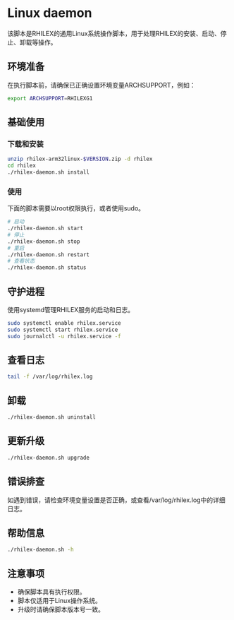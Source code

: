 <!--
 Copyright (C) 2024 wwhai

 This program is free software: you can redistribute it and/or modify
 it under the terms of the GNU Affero General Public License as
 published by the Free Software Foundation, either version 3 of the
 License, or (at your option) any later version.

 This program is distributed in the hope that it will be useful,
 but WITHOUT ANY WARRANTY; without even the implied warranty of
 MERCHANTABILITY or FITNESS FOR A PARTICULAR PURPOSE.  See the
 GNU Affero General Public License for more details.

 You should have received a copy of the GNU Affero General Public License
 along with this program.  If not, see <http://www.gnu.org/licenses/>.
-->
# Linux daemon
该脚本是RHILEX的通用Linux系统操作脚本，用于处理RHILEX的安装、启动、停止、卸载等操作。
## 环境准备
在执行脚本前，请确保已正确设置环境变量ARCHSUPPORT，例如：
```sh
export ARCHSUPPORT=RHILEXG1
```
## 基础使用
### 下载和安装
```sh
unzip rhilex-arm32linux-$VERSION.zip -d rhilex
cd rhilex
./rhilex-daemon.sh install
```
### 使用
下面的脚本需要以root权限执行，或者使用sudo。
```bash
# 启动
./rhilex-daemon.sh start
# 停止
./rhilex-daemon.sh stop
# 重启
./rhilex-daemon.sh restart
# 查看状态
./rhilex-daemon.sh status
```
## 守护进程
使用systemd管理RHILEX服务的启动和日志。
```sh
sudo systemctl enable rhilex.service
sudo systemctl start rhilex.service
sudo journalctl -u rhilex.service -f
```
## 查看日志
```sh
tail -f /var/log/rhilex.log
```
## 卸载
```sh
./rhilex-daemon.sh uninstall
```
## 更新升级
```sh
./rhilex-daemon.sh upgrade
```
## 错误排查
如遇到错误，请检查环境变量设置是否正确，或查看/var/log/rhilex.log中的详细日志。
## 帮助信息
```sh
./rhilex-daemon.sh -h
```
## 注意事项
- 确保脚本具有执行权限。
- 脚本仅适用于Linux操作系统。
- 升级时请确保脚本版本号一致。
